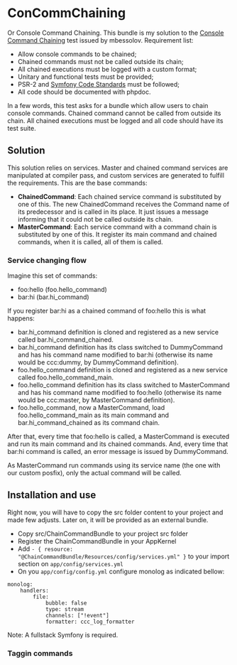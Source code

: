 # ConCommChaining
Or Console Command Chaining. This bundle is my solution to the [Console Command Chaining](https://github.com/mbessolov/test-tasks/blob/master/7.md)
test issued by mbessolov.
Requirement list:
* Allow console commands to be chained;
* Chained commands must not be called outside its chain;
* All chained executions must be logged with a custom format;
* Unitary and functional tests must be provided;
* PSR-2 and [Symfony Code Standards](http://symfony.com/doc/current/contributing/code/standards.html) must be followed;
* All code should be documented with phpdoc.

In a few words, this test asks for a bundle which allow users to chain console commands. Chained command cannot be
called from outside its chain. All chained executions must be logged and all code should have its test suite.

## Solution
This solution relies on services. Master and chained command services are manipulated at compiler pass, and custom services are generated
to fulfill the requirements.
This are the base commands:
* **ChainedCommand**: Each chained service command is substituted by one of this. The new ChainedCommand receives the Command name of its predecessor and is called in its place. It just issues a message informing that it could not be called outside its chain.
* **MasterCommand**: Each service command with a command chain is substituted by one of this. It register its main command and chained commands, when it is called, all of them is called.

### Service changing flow
Imagine this set of commands:
* foo:hello (foo.hello_command)
* bar:hi (bar.hi_command)

If you register bar:hi as a chained command of foo:hello this is what happens:

+ bar.hi_command definition is cloned and registered as a new service called bar.hi_command_chained.
+ bar.hi_command definition has its class switched to DummyCommand and has his command name modified to bar:hi (otherwise its name would be ccc:dummy, by DummyCommand definition).
+ foo.hello_command definition is cloned and registered as a new service called foo.hello_command_main.
+ foo.hello_command definition has its class switched to MasterCommand and has his command name modified to foo:hello (otherwise its name would be ccc:master, by MasterCommand definition).
+ foo.hello_command, now a MasterCommand, load foo.hello_command_main as its main command and bar.hi_command_chained as its command chain.

After that, every time that foo:hello is called, a MasterCommand is executed and run its main command and its chained commands. And, every time
that bar:hi command is called, an error message is issued by DummyCommand.

As MasterCommand run commands using its service name (the one with our custom posfix), only the actual command will be called.

## Installation and use
Right now, you will have to copy the src folder content to your project and made few adjusts. Later on, it will be provided as an external bundle.

* Copy src/ChainCommandBundle to your project src folder
* Register the ChainCommandBundle in your AppKernel
* Add `- { resource: "@ChainCommandBundle/Resources/config/services.yml" }` to your import section on `app/config/services.yml`
* On you `app/config/config.yml` configure monolog as indicated bellow:
```
monolog:
    handlers:
        file:
            bubble: false
            type: stream
            channels: ["!event"]
            formatter: ccc_log_formatter
```
Note: A fullstack Symfony is required.

### Taggin commands
